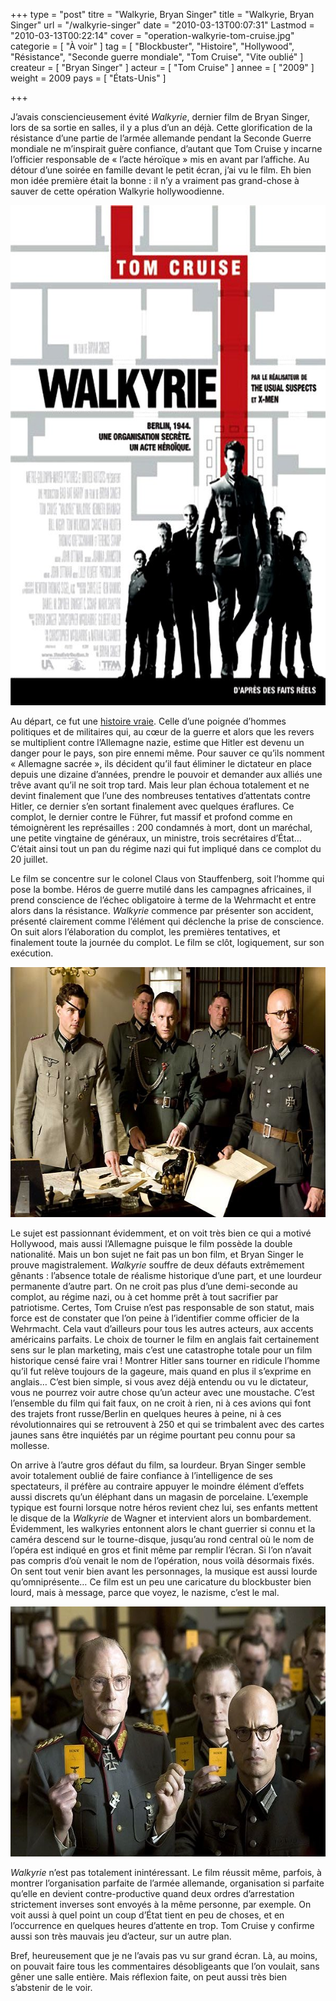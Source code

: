 +++
type = "post"
titre = "Walkyrie, Bryan Singer"
title = "Walkyrie, Bryan Singer"
url = "/walkyrie-singer"
date = "2010-03-13T00:07:31"
Lastmod = "2010-03-13T00:22:14"
cover = "operation-walkyrie-tom-cruise.jpg"
categorie = [ "À voir" ]
tag = [ "Blockbuster", "Histoire", "Hollywood", "Résistance", "Seconde guerre mondiale", "Tom Cruise", "Vite oublié" ]
createur = [ "Bryan Singer" ]
acteur = [ "Tom Cruise" ]
annee = [ "2009" ]
weight = 2009
pays = [ "États-Unis" ]

+++

<p>J&rsquo;avais consciencieusement évité <em>Walkyrie</em>, dernier film de Bryan Singer, lors de sa sortie en salles, il y a plus d&rsquo;un an déjà. Cette glorification de la résistance d&rsquo;une partie de l&rsquo;armée allemande pendant la Seconde Guerre mondiale ne m&rsquo;inspirait guère confiance, d&rsquo;autant que Tom Cruise y incarne l&rsquo;officier responsable de &laquo;&nbsp;l&rsquo;acte héroïque&nbsp;&raquo; mis en avant par l&rsquo;affiche. Au détour d&rsquo;une soirée en famille devant le petit écran, j&rsquo;ai vu le film. Eh bien mon idée première était la bonne : il n&rsquo;y a vraiment pas grand-chose à sauver de cette opération Walkyrie hollywoodienne.</p>
<p style="text-align: center;"><a href="http://www.allocine.fr/film/fichefilm_gen_cfilm=127129.html"></a></p>
<p><a href="http://www.allocine.fr/film/fichefilm_gen_cfilm=127129.html"></a></p>
<p><a href="http://www.allocine.fr/film/fichefilm_gen_cfilm=127129.html"></p>
<div style="text-align: center;"><img class="aligncenter" src="walkyrie-bryan-singer.jpg" border="0" alt="walkyrie-bryan-singer.jpg" width="600" height="800" /></div>
<p></a></p>
<p>Au départ, ce fut une <a href="http://fr.wikipedia.org/wiki/Complot_du_20_juillet">histoire vraie</a>. Celle d&rsquo;une poignée d&rsquo;hommes politiques et de militaires qui, au cœur de la guerre et alors que les revers se multiplient contre l&rsquo;Allemagne nazie, estime que Hitler est devenu un danger pour le pays, son pire ennemi même. Pour sauver ce qu&rsquo;ils nomment &laquo;&nbsp;Allemagne sacrée&nbsp;&raquo;, ils décident qu&rsquo;il faut éliminer le dictateur en place depuis une dizaine d&rsquo;années, prendre le pouvoir et demander aux alliés une trêve avant qu&rsquo;il ne soit trop tard. Mais leur plan échoua totalement et ne devint finalement que l&rsquo;une des nombreuses tentatives d&rsquo;attentats contre Hitler, ce dernier s&rsquo;en sortant finalement avec quelques éraflures. Ce complot, le dernier contre le Führer, fut massif et profond comme en témoignèrent les représailles : 200 condamnés à mort, dont un maréchal, une petite vingtaine de généraux, un ministre, trois secrétaires d&rsquo;État… C&rsquo;était ainsi tout un pan du régime nazi qui fut impliqué dans ce complot du 20 juillet.</p>
<p>Le film se concentre sur le colonel Claus von Stauffenberg, soit l&rsquo;homme qui pose la bombe. Héros de guerre mutilé dans les campagnes africaines, il prend conscience de l&rsquo;échec obligatoire à terme de la Wehrmacht et entre alors dans la résistance. <em>Walkyrie</em> commence par présenter son accident, présenté clairement comme l&rsquo;élément qui déclenche la prise de conscience. On suit alors l&rsquo;élaboration du complot, les premières tentatives, et finalement toute la journée du complot. Le film se clôt, logiquement, sur son exécution.</p>
<div style="text-align: center;"><img class="aligncenter" src="walkyrie-tom-cruise.jpg" border="0" alt="walkyrie-tom-cruise.jpg" width="600" height="400" /></div>
<p>Le sujet est passionnant évidemment, et on voit très bien ce qui a motivé Hollywood, mais aussi l&rsquo;Allemagne puisque le film possède la double nationalité. Mais un bon sujet ne fait pas un bon film, et Bryan Singer le prouve magistralement. <em>Walkyrie</em> souffre de deux défauts extrêmement gênants : l&rsquo;absence totale de réalisme historique d&rsquo;une part, et une lourdeur permanente d&rsquo;autre part. On ne croit pas plus d&rsquo;une demi-seconde au complot, au régime nazi, ou à cet homme prêt à tout sacrifier par patriotisme. Certes, Tom Cruise n&rsquo;est pas responsable de son statut, mais force est de constater que l&rsquo;on peine à l&rsquo;identifier comme officier de la Wehrmacht. Cela vaut d&rsquo;ailleurs pour tous les autres acteurs, aux accents américains parfaits. Le choix de tourner le film en anglais fait certainement sens sur le plan marketing, mais c&rsquo;est une catastrophe totale pour un film historique censé faire vrai ! Montrer Hitler sans tourner en ridicule l&rsquo;homme qu&rsquo;il fut relève toujours de la gageure, mais quand en plus il s&rsquo;exprime en anglais… C&rsquo;est bien simple, si vous avez déjà entendu ou vu le dictateur, vous ne pourrez voir autre chose qu&rsquo;un acteur avec une moustache. C&rsquo;est l&rsquo;ensemble du film qui fait faux, on ne croit à rien, ni à ces avions qui font des trajets front russe/Berlin en quelques heures à peine, ni à ces révolutionnaires qui se retrouvent à 250 et qui se trimbalent avec des cartes jaunes sans être inquiétés par un régime pourtant peu connu pour sa mollesse.</p>
<p>On arrive à l&rsquo;autre gros défaut du film, sa lourdeur. Bryan Singer semble avoir totalement oublié de faire confiance à l&rsquo;intelligence de ses spectateurs, il préfère au contraire appuyer le moindre élément d&rsquo;effets aussi discrets qu&rsquo;un éléphant dans un magasin de porcelaine. L&rsquo;exemple typique est fourni lorsque notre héros revient chez lui, ses enfants mettent le disque de la <em>Walkyrie</em> de Wagner et intervient alors un bombardement. Évidemment, les walkyries entonnent alors le chant guerrier si connu et la caméra descend sur le tourne-disque, jusqu&rsquo;au rond central où le nom de l&rsquo;opéra est indiqué en gros et finit même par remplir l&rsquo;écran. Si l&rsquo;on n&rsquo;avait pas compris d&rsquo;où venait le nom de l&rsquo;opération, nous voilà désormais fixés. On sent tout venir bien avant les personnages, la musique est aussi lourde qu&rsquo;omniprésente… Ce film est un peu une caricature du blockbuster bien lourd, mais à message, parce que voyez, le nazisme, c&rsquo;est le mal.</p>
<div style="text-align: center;"><img class="aligncenter" src="walkyrie-singer.jpg" border="0" alt="walkyrie-singer.jpg" width="600" height="400" /></div>
<p><em>Walkyrie</em> n&rsquo;est pas totalement inintéressant. Le film réussit même, parfois, à montrer l&rsquo;organisation parfaite de l&rsquo;armée allemande, organisation si parfaite qu&rsquo;elle en devient contre-productive quand deux ordres d&rsquo;arrestation strictement inverses sont envoyés à la même personne, par exemple. On voit aussi à quel point un coup d&rsquo;État tient en peu de choses, et en l&rsquo;occurrence en quelques heures d&rsquo;attente en trop. Tom Cruise y confirme aussi son très mauvais jeu d&rsquo;acteur, sur un autre plan.</p>
<p>Bref, heureusement que je ne l&rsquo;avais pas vu sur grand écran. Là, au moins, on pouvait faire tous les commentaires désobligeants que l&rsquo;on voulait, sans gêner une salle entière. Mais réflexion faite, on peut aussi très bien s&rsquo;abstenir de le voir.</p>

